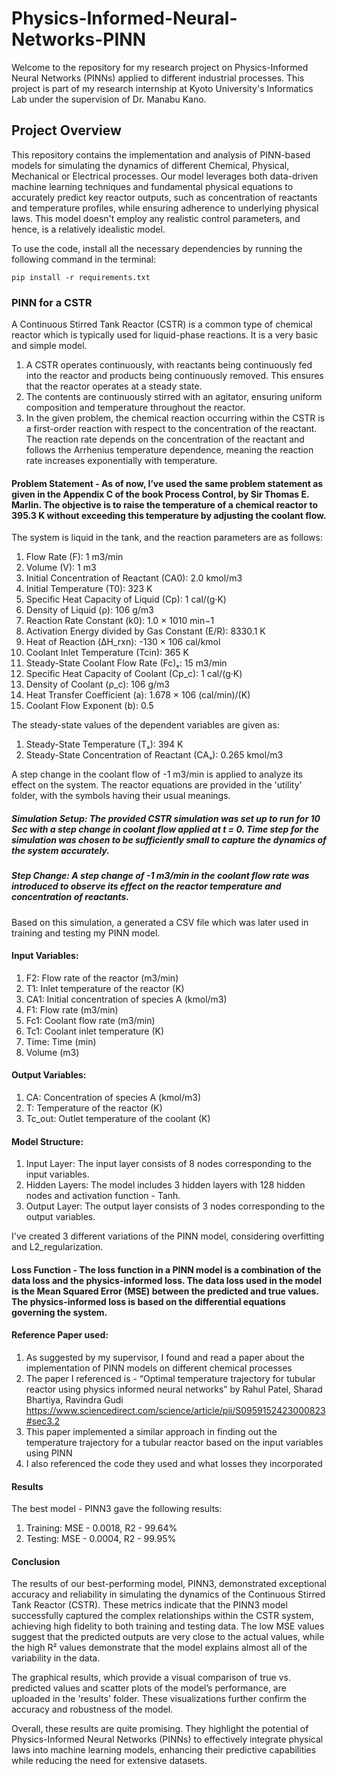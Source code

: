 # Physics-Informed-Neural-Networks-PINN
Welcome to the repository for my research project on Physics-Informed Neural Networks (PINNs) applied to different industrial processes. This project is part of my research internship at Kyoto University's Informatics Lab under the supervision of Dr. Manabu Kano.
## Project Overview
This repository contains the implementation and analysis of PINN-based models for simulating the dynamics of different Chemical, Physical, Mechanical or Electrical processes. Our model leverages both data-driven machine learning techniques and fundamental physical equations to accurately predict key reactor outputs, such as concentration of reactants and temperature profiles, while ensuring adherence to underlying physical laws. This model doesn't employ any realistic control parameters, and hence, is a relatively idealistic model.

To use the code, install all the necessary dependencies by running the following command in the terminal:

`pip install -r requirements.txt`

### PINN for a CSTR
A Continuous Stirred Tank Reactor (CSTR) is a common type of chemical reactor which is typically used for liquid-phase reactions. It is a very basic and simple model.
1. A CSTR operates continuously, with reactants being continuously fed into the reactor and products being continuously removed. This ensures that the reactor operates at a steady state.
2. The contents are continuously stirred with an agitator, ensuring uniform composition and temperature throughout the reactor.
3. In the given problem, the chemical reaction occurring within the CSTR is a first-order reaction with respect to the concentration of the reactant. The reaction rate depends on the concentration of the reactant and follows the Arrhenius temperature dependence, meaning the reaction rate increases exponentially with temperature. 

#### Problem Statement - As of now, I’ve used the same problem statement as given in the Appendix C of the book Process Control, by Sir Thomas E. Marlin. The objective is to raise the temperature of a chemical reactor to 395.3 K without exceeding this temperature by adjusting the coolant flow.


The system is liquid in the tank, and the reaction parameters are as follows:
1. Flow Rate (F): 1 m3/min
2. Volume (V): 1 m3
3. Initial Concentration of Reactant (CA0): 2.0 kmol/m3
4. Initial Temperature (T0): 323 K
5. Specific Heat Capacity of Liquid (Cp): 1 cal/(g·K)
6. Density of Liquid (ρ): 106 g/m3
7. Reaction Rate Constant (k0): 1.0 × 1010 min−1
8. Activation Energy divided by Gas Constant (E/R):
8330.1 K
9. Heat of Reaction (ΔH_rxn): -130 × 106 cal/kmol
10. Coolant Inlet Temperature (Tcin): 365 K
11. Steady-State Coolant Flow Rate (Fc)ₛ: 15 m3/min
12. Specific Heat Capacity of Coolant (Cp_c): 1 cal/(g·K)
13. Density of Coolant (ρ_c): 106 g/m3
14. Heat Transfer Coefficient (a): 1.678 × 106 (cal/min)/(K)
15. Coolant Flow Exponent (b): 0.5

The steady-state values of the dependent variables are given as:
1. Steady-State Temperature (Tₛ): 394 K
2. Steady-State Concentration of Reactant (CAₛ): 0.265
kmol/m3

A step change in the coolant flow of -1 m3/min is applied to analyze its effect on the system.
The reactor equations are provided in the 'utility' folder, with the symbols having their usual meanings.

##### Simulation Setup: The provided CSTR simulation was set up to run for 10 Sec with a step change in coolant flow applied at t = 0. Time step for the simulation was chosen to be sufficiently small to capture the dynamics of the system accurately.

##### Step Change: A step change of -1 m3/min in the coolant flow rate was introduced to observe its effect on the reactor temperature and concentration of reactants.
Based on this simulation, a generated a CSV file which was later used in training and testing my PINN model.

#### Input Variables:
1. F2: Flow rate of the reactor (m3/min)
2. T1: Inlet temperature of the reactor (K)
3. CA1: Initial concentration of species A (kmol/m3)
4. F1: Flow rate (m3/min)
5. Fc1: Coolant flow rate (m3/min)
6. Tc1: Coolant inlet temperature (K)
7. Time: Time (min)
8. Volume (m3)

#### Output Variables:
1. CA: Concentration of species A (kmol/m3)
2. T: Temperature of the reactor (K) 
3. Tc_out: Outlet temperature of the coolant (K)

#### Model Structure:
1. Input Layer: The input layer consists of 8 nodes corresponding to the input variables.
2. Hidden Layers: The model includes 3 hidden layers with 128 hidden nodes and activation
function - Tanh.
3. Output Layer: The output layer consists of 3 nodes corresponding to the output variables.

I've created 3 different variations of the PINN model, considering overfitting and L2_regularization.

#### Loss Function - The loss function in a PINN model is a combination of the data loss and the physics-informed loss. The data loss used in the model is the Mean Squared Error (MSE) between the predicted and true values. The physics-informed loss is based on the differential equations governing the system.

#### Reference Paper used:
1. As suggested by my supervisor, I found and read a paper about the implementation of PINN models on different chemical processes
2. The paper I referenced is - “Optimal temperature trajectory for tubular reactor using physics informed neural networks” by Rahul Patel, Sharad Bhartiya, Ravindra Gudi https://www.sciencedirect.com/science/article/pii/S0959152423000823#sec3.2
3. This paper implemented a similar approach in finding out the temperature trajectory for a tubular reactor based on the input variables using PINN
4. I also referenced the code they used and what losses they incorporated

#### Results
The best model - PINN3 gave the following results:
1. Training: MSE - 0.0018, R2 - 99.64%
2. Testing: MSE - 0.0004, R2 - 99.95%

#### Conclusion
The results of our best-performing model, PINN3, demonstrated exceptional accuracy and reliability in simulating the dynamics of the Continuous Stirred Tank Reactor (CSTR).
These metrics indicate that the PINN3 model successfully captured the complex relationships within the CSTR system, achieving high fidelity to both training and testing data. The low MSE values suggest that the predicted outputs are very close to the actual values, while the high R² values demonstrate that the model explains almost all of the variability in the data.

The graphical results, which provide a visual comparison of true vs. predicted values and scatter plots of the model’s performance, are uploaded in the 'results' folder. These visualizations further confirm the accuracy and robustness of the model.

Overall, these results are quite promising. They highlight the potential of Physics-Informed Neural Networks (PINNs) to effectively integrate physical laws into machine learning models, enhancing their predictive capabilities while reducing the need for extensive datasets.